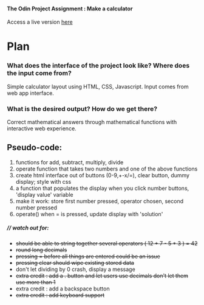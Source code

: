 #### The Odin Project Assignment : Make a calculator

Access a live version [here](http://bvwtgt.xyz/calculator/)

# Plan

### What does the interface of the project look like? Where does the input come from?

Simple calculator layout using HTML, CSS, Javascript. Input comes from web app interface.

### What is the desired output? How do we get there?

Correct mathematical answers through mathematical functions with interactive web experience.

## Pseudo-code:
1. functions for add, subtract, multiply, divide 
2. operate function that takes two numbers and one of the above functions
3. create html interface out of buttons (0-9,+-x/=), clear button, dummy display; style with css
4. a function that populates the display when you click number buttons, 'display value' variable
5. make it work: store first number pressed, operator chosen, second number pressed
6. operate() when = is pressed, update display with 'solution'


##### // watch out for:
* ~~should be able to string together several operators ( 12 + 7 - 5 * 3 ) = 42~~
* ~~round long decimals~~
* ~~pressing = before all things are entered could be an issue~~
* ~~pressing clear should wipe existing stored data~~
* don't let dividing by 0 crash, display a message
* ~~extra credit : add a . button and let users use decimals don't let them use more than 1~~
* extra credit : add a backspace button
* ~~extra credit : add keyboard support~~


